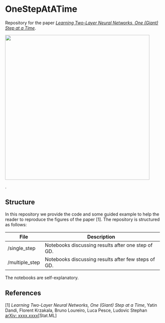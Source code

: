 # OneStepAtATime

Repository for the paper [*Learning Two-Layer Neural Networks, One (Giant) Step at a Time*](https://arxiv.org/abs/xxxx.xxxx). 

<p float="left">
  <img src="https://github.com/lucpoisson/OneStepAtATime/blob/main/figures/stairway.png" height="470" />
</p>
. 

## Structure

In this repository we provide the code and some guided example to help the reader to reproduce the figures of the paper [1]. The repository is structured as follows:

| File                          | Description                                                                                                                                                    |
|-------------------------------|----------------------------------------------------------------------------------------------------------------------------------------------------------------|
|/single_step| Notebooks discussing results after one step of GD.           |
| /multiple_step|  Notebooks discussing results after few steps of GD.                  |


The notebooks are self-explanatory.
 
## References

[1] *Learning Two-Layer Neural Networks, One (Giant) Step at a Time*, Yatin Dandi, Florent Krzakala, Bruno Loureiro, Luca Pesce, Ludovic Stephan [arXiv: xxxx.xxxx](https://arxiv.org/abs/xxxx.xxxx)[Stat.ML]


